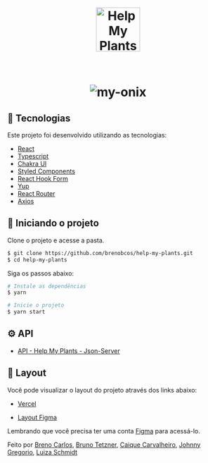 <h1 align="center">
  <img alt="Help My Plants" src="https://i.ibb.co/cYGQVXr/logopadrao-3-1.png" width="100px" />
</h1>
<br>

<h1 align="center">
    <img alt="my-onix" title="my-onix" src="https://user-images.githubusercontent.com/83380946/154546201-b419b8d3-332c-4604-b1bf-ae8b50523a16.gif" />
</h1>

## 🧪 Tecnologias

Este projeto foi desenvolvido utilizando as tecnologias:
 
- [React](https://pt-br.reactjs.org/)
- [Typescript](https://www.typescriptlang.org/)
- [Chakra UI](https://chakra-ui.com/)
- [Styled Components](https://styled-components.com/)
- [React Hook Form](https://react-hook-form.com/)
- [Yup](https://github.com/jquense/yup)
- [React Router](https://v5.reactrouter.com/web/guides/quick-start)
- [Axios](https://axios-http.com/docs/intro)

## 🚀 Iniciando o projeto

Clone o projeto e acesse a pasta.

```bash
$ git clone https://github.com/brenobcos/help-my-plants.git
$ cd help-my-plants
```

Siga os passos abaixo:
```bash
# Instale as dependências
$ yarn

# Inicie o projeto
$ yarn start
```

## ⚙️ API

- [API - Help My Plants - Json-Server](https://github.com/brenobcos/help-my-plants-backend)

## 🔖 Layout

Você pode visualizar o layout do projeto através dos links abaixo:

- [Vercel](https://help-my-plants-brenobcos.vercel.app/) 

- [Layout Figma](https://www.figma.com/file/Yw9QjMABnw3CCty4dvB8mN/HE!P-My-Plants?node-id=0%3A1) 

Lembrando que você precisa ter uma conta [Figma](http://figma.com/) para acessá-lo.

Feito por [Breno Carlos](https://www.linkedin.com/in/devbrenocar/), [Bruno Tetzner](https://www.linkedin.com/in/bruno-tetzner/), [Caique Carvalheiro](https://www.linkedin.com/in/caiquefcavalheiro/), [Johnny Gregorio](https://www.linkedin.com/in/johnny-gregorio-237737218/), [Luiza Schmidt](https://www.linkedin.com/in/luiza-schmidt-mescolotto/)
